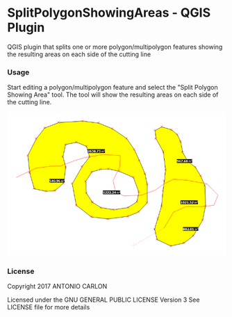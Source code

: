# SplitPolygonShowingAreas - QGIS Plugin

QGIS plugin that splits one or more polygon/multipolygon features showing the resulting areas on each side of the cutting line

### Usage
Start editing a polygon/multipolygon feature and select the "Split Polygon Showing Area" tool. The tool will show the resulting areas on each side of the cutting line.

![alt tag](https://github.com/antoniocarlon/SplitPolygonShowingAreas/blob/master/demo.png)

### License
Copyright 2017 ANTONIO CARLON

Licensed under the GNU GENERAL PUBLIC LICENSE Version 3
See LICENSE file for more details
